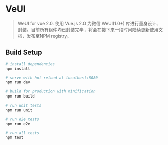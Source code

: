# VeUI

> WeUI for vue 2.0.
> 使用 Vue.js 2.0 为微信 WeUI(1.0+) 库进行量身设计、封装。目前所有组件均已封装完毕，将会在接下来一段时间陆续更新使用文档，发布至NPM registry。

## Build Setup

``` bash
# install dependencies
npm install

# serve with hot reload at localhost:8080
npm run dev

# build for production with minification
npm run build

# run unit tests
npm run unit

# run e2e tests
npm run e2e

# run all tests
npm test
```